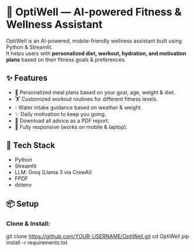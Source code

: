 # 🌟 OptiWell — AI-powered Fitness & Wellness Assistant

OptiWell is an AI-powered, mobile-friendly wellness assistant built using Python & Streamlit.  
It helps users with **personalized diet, workout, hydration, and motivation plans** based on their fitness goals & preferences.

## ✨ Features
- 🎯 Personalized meal plans based on your goal, age, weight & diet.
- 🏋️ Customized workout routines for different fitness levels.
- 💧 Water intake guidance based on weather & weight.
- ✨ Daily motivation to keep you going.
- 📄 Download all advice as a PDF report.
- 📱 Fully responsive (works on mobile & laptop).

## 🚀 Tech Stack
- Python
- Streamlit
- LLM: Groq (Llama 3 via CrewAI)
- FPDF
- dotenv

## 📦 Setup

### Clone & Install:

git clone https://github.com/YOUR-USERNAME/OptiWell.git
cd OptiWell
pip install -r requirements.txt
